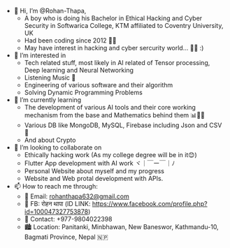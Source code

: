 - 👋 Hi, I’m @Rohan-Thapa,
   - A boy who is doing his Bachelor in Ethical Hacking and Cyber Security in Softwarica College, KTM affiliated to Coventry University, UK
   - Had been coding since 2012 👨‍💻
   - May have interest in hacking and cyber sercurity world... ​🤔​💭 :)
- 👀 I’m interested in
   - Tech related stuff, most likely in AI related of Tensor processing, Deep learning and Neural Networking
   - Listening Music 📼
   - Engineering of various software and their algorithm
   - Solving Dynamic Programming Problems
- 🌱 I’m currently learning
   - The development of various AI tools and their core working mechanism from the base and Mathematics behind them 📊🧮📝
   - Various DB like MongoDB, MySQL, Firebase including Json and CSV 📜
   - And about Crypto
- 💞️ I’m looking to collaborate on
   - Ethically hacking work (As my college degree will be in it😊)
   - Flutter App development with AI work ヾ｜￣ー￣｜ﾉ
   - Personal Website about myself and my progress
   - Website and Web protal development with APIs.
- 📫 How to reach me through:
   - 📧 Email: rohanthapa632@gmail.com
   - 👤 FB: रोहन थापा (ID LINK: https://www.facebook.com/profile.php?id=100047327753878)
   - 📱 Contact: +977-9804022398
   - 🏙️ Location: Panitanki, Minbhawan, New Baneswor, Kathmandu-10, Bagmati Province, Nepal 🇳🇵

